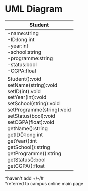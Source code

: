 # UML Diagram

|Student|
|--|
|-name:string <br> -ID:long int <br> -year:int <br> -school:string <br> -programme:string <br> -status:bool <br> -CGPA:float|
|Student():void<br>setName(string):void<br>setID(int):void<br>setYear(int):void<br>setSchool(string):void<br>setProgramme(string):void<br>setStatus(bool):void<br>setCGPA(float):void<br>getName():string<br>getID():long int<br>getYear():int<br>getSchool():string<br>getProgramme():string<br>getStatus():bool<br>getCGPA():float|

*haven't add +/-/# <br>
*referred to campus online main page
